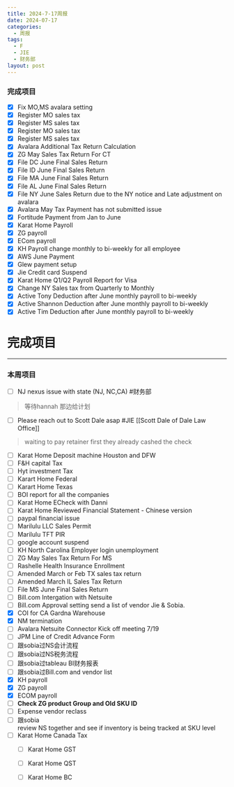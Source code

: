 ```yaml
---
title: 2024-7-17周报
date: 2024-07-17
categories:
  - 周报
tags:
  - F
  - JIE
  - 财务部
layout: post
---
```


### 完成项目  
- [x] Fix MO,MS avalara setting
- [x] Register MO sales tax
- [x] Register MS sales tax
- [x] Register MO sales tax
- [x] Register MS sales tax
- [x] Avalara Additional Tax Return Calculation
- [x] ZG May Sales Tax Return For CT
- [x] File DC June Final Sales Return
- [x] File ID June Final Sales Return
- [x] File MA June Final Sales Return
- [x] File AL June Final Sales Return
- [x] File NY June Sales Return due to the NY notice and Late adjustment on avalara
- [x] Avalara May Tax Payment has not submitted issue
- [x] Fortitude Payment from Jan to June
- [x] Karat Home Payroll
- [x] ZG payroll
- [x] ECom payroll
- [x] KH Payroll change monthly to bi-weekly for all employee
- [x] AWS June Payment
- [x] Glew payment setup
- [x] Jie Credit card Suspend
- [x] Karat Home Q1/Q2 Payroll Report for Visa
- [x] Change NY Sales tax from Quarterly to Monthly
- [x] Active Tony Deduction after June monthly payroll to bi-weekly
- [x] Active Shannon Deduction after June monthly payroll to bi-weekly
- [x] Active Tim Deduction after June monthly payroll to bi-weekly

# 完成项目  



---
### 本周项目

- [ ] NJ nexus issue with state (NJ, NC,CA)  #财务部 
> 等待hannah 那边给计划  
- [ ] Please reach out to Scott Dale asap #JIE    [[Scott Dale of Dale Law Office]]    
> waiting to pay retainer first
> they already cashed the check
- [ ] Karat Home Deposit machine Houston and DFW
- [ ] F&H capital Tax
- [ ] Hyt investment Tax
- [ ] Karart Home Federal 
- [ ] Karart Home Texas 
- [ ] BOI report for all the companies
- [ ] Karat Home ECheck with Danni
- [ ] Karat Home Reviewed Financial Statement - Chinese version
- [ ] paypal financial issue
- [ ] Marilulu LLC Sales Permit
- [ ] Marilulu TFT PIR
- [ ] google account suspend
- [ ] KH North Carolina Employer login unemployment
- [ ] ZG May Sales Tax Return For MS
- [ ] Rashelle Health Insurance Enrollment
- [ ] Amended March or Feb TX sales tax return
- [ ] Amended March IL Sales Tax Return 
- [ ] File MS June Final Sales Return
- [ ] Bill.com Intergation with Netsuite
- [ ] Bill.com Approval setting send a list of vendor Jie & Sobia.
- [x] COI for CA Gardna Warehouse
- [x] NM termination
- [ ] Avalara Netsuite Connector Kick off meeting 7/19
- [ ] JPM Line of Credit Advance Form
- [ ] 跟sobia过NS会计流程
- [ ] 跟sobia过NS税务流程
- [ ] 跟sobia过tableau BI财务报表
- [ ] 跟sobia过Bill.com and vendor list
- [x] KH payroll
- [x] ZG payroll
- [x] ECOM payroll
- [ ] **Check ZG product Group and Old SKU ID**
- [ ] Expense vendor reclass
- [ ] 跟sobia review NS together and see if inventory is being tracked at SKU level
- [ ]  Karat Home Canada Tax
	- [ ] Karat Home GST
	- [ ] Karat Home QST
	- [ ] Karat Home BC
















































































































































































































































